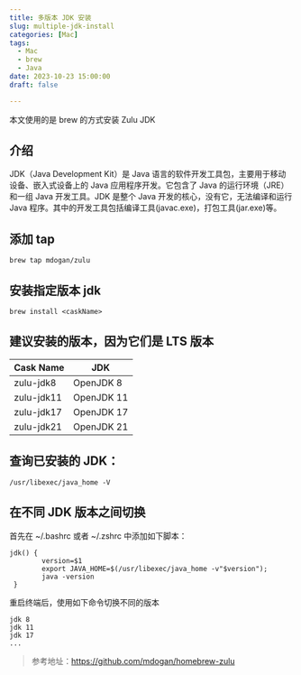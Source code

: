 ```yaml
---
title: 多版本 JDK 安装
slug: multiple-jdk-install
categories: [Mac]
tags:
  - Mac
  - brew
  - Java
date: 2023-10-23 15:00:00
draft: false

---
```


本文使用的是 brew 的方式安装 Zulu JDK

<!--more-->

## 介绍

JDK（Java Development Kit）是 Java 语言的软件开发工具包，主要用于移动设备、嵌入式设备上的 Java 应用程序开发。它包含了 Java 的运行环境（JRE）和一组 Java 开发工具。JDK 是整个 Java 开发的核心，没有它，无法编译和运行 Java 程序。其中的开发工具包括编译工具(javac.exe)，打包工具(jar.exe)等。

## 添加 tap

```
brew tap mdogan/zulu
```

## 安装指定版本 jdk

```
brew install <caskName>
```

## 建议安装的版本，因为它们是 LTS 版本

| Cask Name  | JDK        |
| ---------- | ---------- |
| zulu-jdk8  | OpenJDK 8  |
| zulu-jdk11 | OpenJDK 11 |
| zulu-jdk17 | OpenJDK 17 |
| zulu-jdk21 | OpenJDK 21 |

## 查询已安装的 JDK：

```
/usr/libexec/java_home -V
```

## 在不同 JDK 版本之间切换

首先在 ~/.bashrc 或者 ~/.zshrc 中添加如下脚本：

```linux
jdk() {
        version=$1
        export JAVA_HOME=$(/usr/libexec/java_home -v"$version");
        java -version
 }
```

重启终端后，使用如下命令切换不同的版本

```linux
jdk 8
jdk 11
jdk 17
...
```

> 参考地址：https://github.com/mdogan/homebrew-zulu
